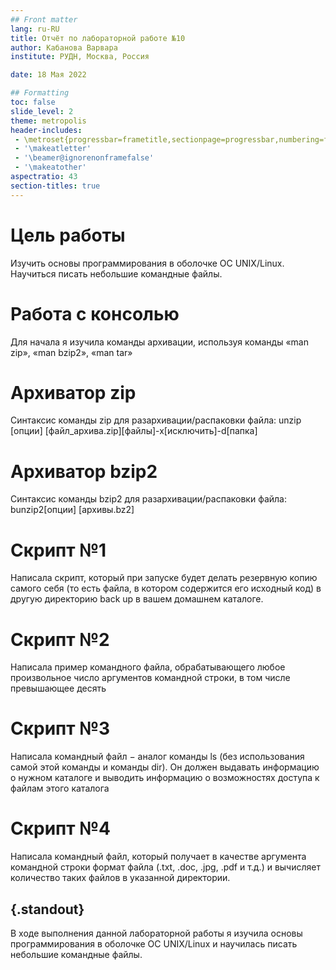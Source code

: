```yaml
---
## Front matter
lang: ru-RU
title: Отчёт по лабораторной работе №10
author: Кабанова Варвара
institute: РУДН, Москва, Россия

date: 18 Мая 2022

## Formatting
toc: false
slide_level: 2
theme: metropolis
header-includes: 
 - \metroset{progressbar=frametitle,sectionpage=progressbar,numbering=fraction}
 - '\makeatletter'
 - '\beamer@ignorenonframefalse'
 - '\makeatother'
aspectratio: 43
section-titles: true
---
```


# Цель работы

Изучить основы программирования в оболочке ОС UNIX/Linux. Научиться писать небольшие командные файлы.

# Работа с консолью

Для начала я изучила команды архивации, используя команды «man zip», «man bzip2», «man tar» 

# Архиватор zip

Синтаксис команды zip для разархивации/распаковки файла: unzip [опции] [файл_архива.zip][файлы]-x[исключить]-d[папка] 

# Архиватор bzip2

Синтаксис команды bzip2 для разархивации/распаковки файла: bunzip2[опции] [архивы.bz2] 

# Скрипт №1

Написала скрипт, который при запуске будет делать резервную копию самого себя (то есть файла, в котором содержится его исходный код)  в другую  директорию back up в  вашем  домашнем  каталоге.

# Скрипт №2

Написала пример  командного  файла, обрабатывающего любое произвольное число аргументов командной строки, в том числе превышающее десять

# Скрипт №3

Написала  командный  файл − аналог  команды ls (без  использования самой этой команды и команды dir). Он должен выдавать информацию о нужном каталоге и выводить информацию о возможностях доступа к файлам этого каталога

# Скрипт №4

Написала командный  файл,  который  получает  в  качестве  аргумента командной строки формат файла (.txt, .doc, .jpg, .pdf и т.д.) и вычисляет количество таких файлов в указанной директории.

## {.standout}

В ходе выполнения данной лабораторной работы я изучила основы программирования в оболочке ОС UNIX/Linux и научилась писать небольшие командные файлы.

